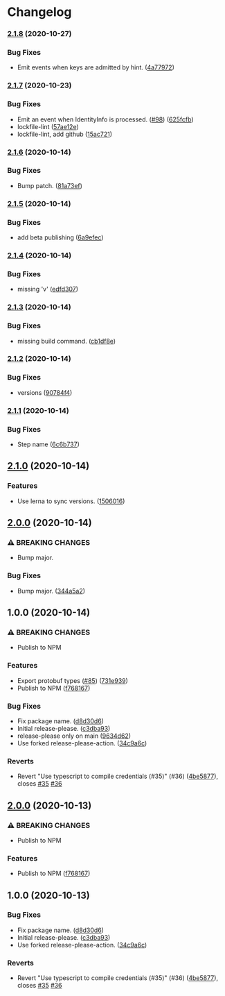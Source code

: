 # Changelog

### [2.1.8](https://www.github.com/dxos/halo/compare/v2.1.7...v2.1.8) (2020-10-27)


### Bug Fixes

* Emit events when keys are admitted by hint. ([4a77972](https://www.github.com/dxos/halo/commit/4a77972d2bff524067513e604fbb82e437ca93bd))

### [2.1.7](https://www.github.com/dxos/halo/compare/v2.1.6...v2.1.7) (2020-10-23)


### Bug Fixes

* Emit an event when IdentityInfo is processed. ([#98](https://www.github.com/dxos/halo/issues/98)) ([625fcfb](https://www.github.com/dxos/halo/commit/625fcfb1dc389f029d244e86d985275f11a58497))
* lockfile-lint ([57ae12e](https://www.github.com/dxos/halo/commit/57ae12ed666ec3af039185aa11ebce33e1ba78a4))
* lockfile-lint, add github ([15ac721](https://www.github.com/dxos/halo/commit/15ac721b3b1a3045b44149ea6e038070e02197a5))

### [2.1.6](https://www.github.com/dxos/halo/compare/v2.1.5...v2.1.6) (2020-10-14)


### Bug Fixes

* Bump patch. ([81a73ef](https://www.github.com/dxos/halo/commit/81a73ef9434022737a35e2226cf4184a4c36632f))

### [2.1.5](https://www.github.com/dxos/halo/compare/v2.1.4...v2.1.5) (2020-10-14)


### Bug Fixes

* add beta publishing ([6a9efec](https://www.github.com/dxos/halo/commit/6a9efec59f7a778bdafee857c9fa6ecb65f0a3c6))

### [2.1.4](https://www.github.com/dxos/halo/compare/v2.1.3...v2.1.4) (2020-10-14)


### Bug Fixes

* missing 'v' ([edfd307](https://www.github.com/dxos/halo/commit/edfd307894409dd826a45988662a71faed0541f6))

### [2.1.3](https://www.github.com/dxos/halo/compare/v2.1.2...v2.1.3) (2020-10-14)


### Bug Fixes

* missing build command. ([cb1df8e](https://www.github.com/dxos/halo/commit/cb1df8e245a07e53dc9304c6a34b50a9853dfb48))

### [2.1.2](https://www.github.com/dxos/halo/compare/v2.1.1...v2.1.2) (2020-10-14)


### Bug Fixes

* versions ([90784f4](https://www.github.com/dxos/halo/commit/90784f4f2b20d5baea0eb090f5d1285dc78f0d0e))

### [2.1.1](https://www.github.com/dxos/halo/compare/v2.1.0...v2.1.1) (2020-10-14)


### Bug Fixes

* Step name ([6c6b737](https://www.github.com/dxos/halo/commit/6c6b737829f6e23908951fa815d1ae82012872e3))

## [2.1.0](https://www.github.com/dxos/halo/compare/v2.0.0...v2.1.0) (2020-10-14)


### Features

* Use lerna to sync versions. ([1506016](https://www.github.com/dxos/halo/commit/150601627f90d9043e79151a2c7c6b0272cab7be))

## [2.0.0](https://www.github.com/dxos/halo/compare/v1.0.0...v2.0.0) (2020-10-14)


### ⚠ BREAKING CHANGES

* Bump major.

### Bug Fixes

* Bump major. ([344a5a2](https://www.github.com/dxos/halo/commit/344a5a2a773ec7677bf956f534230b4d8bf742e2))

## 1.0.0 (2020-10-14)


### ⚠ BREAKING CHANGES

* Publish to NPM

### Features

* Export protobuf types ([#85](https://www.github.com/dxos/halo/issues/85)) ([731e939](https://www.github.com/dxos/halo/commit/731e939c759887d22c98c27dfc324ce4283c298c))
* Publish to NPM ([f768167](https://www.github.com/dxos/halo/commit/f768167dd348664940c0e448e4c73d4a6e8fd5e9))


### Bug Fixes

* Fix package name. ([d8d30d6](https://www.github.com/dxos/halo/commit/d8d30d6aced4dbc46dd031a7d58daa6382551293))
* Initial release-please. ([c3dba93](https://www.github.com/dxos/halo/commit/c3dba936e9ff403a284a7e206b2964fa86eff460))
* release-please only on main ([9634d62](https://www.github.com/dxos/halo/commit/9634d621da7e3eb6f5e4a236f778a7764eebe9c0))
* Use forked release-please-action. ([34c9a6c](https://www.github.com/dxos/halo/commit/34c9a6c5a55ab7441fc7665382b7924896705df0))


### Reverts

* Revert "Use typescript to compile credentials (#35)" (#36) ([4be5877](https://www.github.com/dxos/halo/commit/4be5877a278e9e92e66e0d8d127c221a81c38a16)), closes [#35](https://www.github.com/dxos/halo/issues/35) [#36](https://www.github.com/dxos/halo/issues/36)

## [2.0.0](https://www.github.com/dxos/halo/compare/v1.0.0...v2.0.0) (2020-10-13)


### ⚠ BREAKING CHANGES

* Publish to NPM

### Features

* Publish to NPM ([f768167](https://www.github.com/dxos/halo/commit/f768167dd348664940c0e448e4c73d4a6e8fd5e9))

## 1.0.0 (2020-10-13)


### Bug Fixes

* Fix package name. ([d8d30d6](https://www.github.com/dxos/halo/commit/d8d30d6aced4dbc46dd031a7d58daa6382551293))
* Initial release-please. ([c3dba93](https://www.github.com/dxos/halo/commit/c3dba936e9ff403a284a7e206b2964fa86eff460))
* Use forked release-please-action. ([34c9a6c](https://www.github.com/dxos/halo/commit/34c9a6c5a55ab7441fc7665382b7924896705df0))


### Reverts

* Revert "Use typescript to compile credentials (#35)" (#36) ([4be5877](https://www.github.com/dxos/halo/commit/4be5877a278e9e92e66e0d8d127c221a81c38a16)), closes [#35](https://www.github.com/dxos/halo/issues/35) [#36](https://www.github.com/dxos/halo/issues/36)
